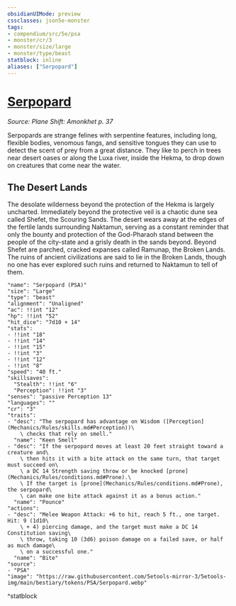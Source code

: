 ```yaml
---
obsidianUIMode: preview
cssclasses: json5e-monster
tags:
- compendium/src/5e/psa
- monster/cr/3
- monster/size/large
- monster/type/beast
statblock: inline
aliases: ["Serpopard"]
---
```

# [Serpopard](Mechanics\bestiary\beast/serpopard-psa.md)
*Source: Plane Shift: Amonkhet p. 37*  

Serpopards are strange felines with serpentine features, including long, flexible bodies, venomous fangs, and sensitive tongues they can use to detect the scent of prey from a great distance. They like to perch in trees near desert oases or along the Luxa river, inside the Hekma, to drop down on creatures that come near the water.

## The Desert Lands

The desolate wilderness beyond the protection of the Hekma is largely uncharted. Immediately beyond the protective veil is a chaotic dune sea called Shefet, the Scouring Sands. The desert wears away at the edges of the fertile lands surrounding Naktamun, serving as a constant reminder that only the bounty and protection of the God-Pharaoh stand between the people of the city-state and a grisly death in the sands beyond. Beyond Shefet are parched, cracked expanses called Ramunap, the Broken Lands. The ruins of ancient civilizations are said to lie in the Broken Lands, though no one has ever explored such ruins and returned to Naktamun to tell of them.

```statblock
"name": "Serpopard (PSA)"
"size": "Large"
"type": "beast"
"alignment": "Unaligned"
"ac": !!int "12"
"hp": !!int "52"
"hit_dice": "7d10 + 14"
"stats":
- !!int "18"
- !!int "14"
- !!int "15"
- !!int "3"
- !!int "12"
- !!int "8"
"speed": "40 ft."
"skillsaves":
  "Stealth": !!int "6"
  "Perception": !!int "3"
"senses": "passive Perception 13"
"languages": ""
"cr": "3"
"traits":
- "desc": "The serpopard has advantage on Wisdom ([Perception](Mechanics/Rules/skills.md#Perception))\
    \ checks that rely on smell."
  "name": "Keen Smell"
- "desc": "If the serpopard moves at least 20 feet straight toward a creature and\
    \ then hits it with a bite attack on the same turn, that target must succeed on\
    \ a DC 14 Strength saving throw or be knocked [prone](Mechanics/Rules/conditions.md#Prone).\
    \ If the target is [prone](Mechanics/Rules/conditions.md#Prone), the serpopard\
    \ can make one bite attack against it as a bonus action."
  "name": "Pounce"
"actions":
- "desc": "Melee Weapon Attack: +6 to hit, reach 5 ft., one target. Hit: 9 (1d10\
    \ + 4) piercing damage, and the target must make a DC 14 Constitution saving\
    \ throw, taking 10 (3d6) poison damage on a failed save, or half as much damage\
    \ on a successful one."
  "name": "Bite"
"source":
- "PSA"
"image": "https://raw.githubusercontent.com/5etools-mirror-3/5etools-img/main/bestiary/tokens/PSA/Serpopard.webp"
```
^statblock